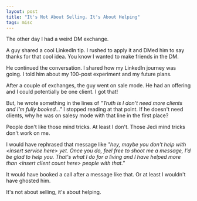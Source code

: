 ```yaml
---
layout: post
title: "It's Not About Selling. It's About Helping"
tags: misc
---
```


The other day I had a weird DM exchange.

A guy shared a cool LinkedIn tip. I rushed to apply it and DMed him to say thanks for that cool idea. You know I wanted to make friends in the DM.

He continued the conversation. I shared how my LinkedIn journey was going. I told him about my 100-post experiment and my future plans.

After a couple of exchanges, the guy went on sale mode. He had an offering and I could potentially be one client. I got that!

But, he wrote something in the lines of _"Truth is I don't need more clients and I'm fully booked..."_ I stopped reading at that point. If he doesn't need clients, why he was on salesy mode with that line in the first place?

People don't like those mind tricks. At least I don't. Those Jedi mind tricks don't work on me.

I would have rephrased that message like _"hey, maybe you don't help with \<insert service here\> yet. Once you do, feel free to shoot me a message, I'd be glad to help you. That's what I do for a living and I have helped more than \<insert client count here\> people with that."_

It would have booked a call after a message like that. Or at least I wouldn't have ghosted him.

It's not about selling, it's about helping.
